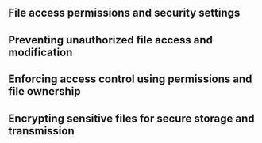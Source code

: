 ## File access permissions and security settings
## Preventing unauthorized file access and modification
## Enforcing access control using permissions and file ownership
## Encrypting sensitive files for secure storage and transmission